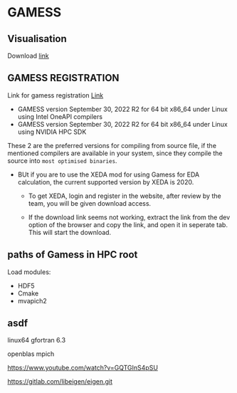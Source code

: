 # GAMESS

## Visualisation

Download [link](http://brettbode.github.io/wxmacmolplt/downloads.html)

## GAMESS REGISTRATION

Link for gamess registration [Link](https://www.msg.chem.iastate.edu/GAMESS/download/register/)

+ GAMESS version September 30, 2022 R2 for 64 bit x86_64 under Linux using Intel OneAPI compilers
+ GAMESS version September 30, 2022 R2 for 64 bit x86_64 under Linux using NVIDIA HPC SDK

 These 2 are the preferred versions for compiling from source file, if the mentioned compilers are available in your system, since they compile the source into  `most optimised binaries`.

 + BUt if you are to use the XEDA mod for using Gamess for EDA calculation, the current supported version by XEDA is 2020.
    
    + To get XEDA, login and register in the website, after review by the team, you will be given download access.
    
    + If the download link seems not working, extract the link from the dev option of the browser and copy the link, and open it in seperate tab. This will start the download.

## paths of Gamess in HPC root

Load modules:

+ HDF5
+ Cmake
+ mvapich2

## asdf

linux64
gfortran
6.3

openblas
mpich

https://www.youtube.com/watch?v=GQTGInS4pSU

https://gitlab.com/libeigen/eigen.git

